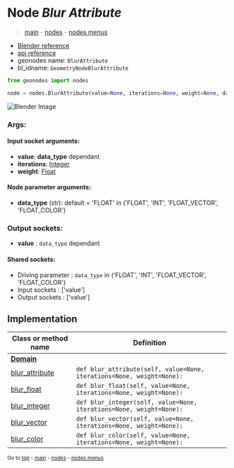 # Node *Blur Attribute*

> [main](../index.md) - [nodes](nodes.md) - [nodes menus](nodes_menus.md)

- [Blender reference](https://docs.blender.org/manual/en/latest/modeling/geometry_nodes/l.html)
- [api reference](https://docs.blender.org/api/current/bpy.types.GeometryNodeBlurAttribute.html)
- geonodes name: `BlurAttribute`
- bl_idname: `GeometryNodeBlurAttribute`

```python
from geonodes import nodes

node = nodes.BlurAttribute(value=None, iterations=None, weight=None, data_type='FLOAT')
```

![Blender Image](https://docs.blender.org/manual/en/latest/_images/node-types_GeometryNodeBlurAttribute.webp)

### Args:

#### Input socket arguments:

- **value**: **data_type** dependant
- **iterations**: [Integer](Integer.md)
- **weight**: [Float](Float.md)

#### Node parameter arguments:

- **data_type** (str): default = 'FLOAT' in ('FLOAT', 'INT', 'FLOAT_VECTOR', 'FLOAT_COLOR')

### Output sockets:

- **value** : ``data_type`` dependant

#### Shared sockets:

- Driving parameter : ``data_type`` in ('FLOAT', 'INT', 'FLOAT_VECTOR', 'FLOAT_COLOR')
- Input sockets  : ['value']
- Output sockets : ['value']
## Implementation

| Class or method name | Definition |
|----------------------|------------|
| **[Domain](Domain.md)** |
| [blur_attribute](Domain.md#blur_attribute) | `def blur_attribute(self, value=None, iterations=None, weight=None):` |
| [blur_float](Domain.md#blur_float) | `def blur_float(self, value=None, iterations=None, weight=None):` |
| [blur_integer](Domain.md#blur_integer) | `def blur_integer(self, value=None, iterations=None, weight=None):` |
| [blur_vector](Domain.md#blur_vector) | `def blur_vector(self, value=None, iterations=None, weight=None):` |
| [blur_color](Domain.md#blur_color) | `def blur_color(self, value=None, iterations=None, weight=None):` |

<sub>Go to [top](#node-Blur-Attribute) - [main](../index.md) - [nodes](nodes.md) - [nodes menus](nodes_menus.md)</sub>

